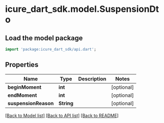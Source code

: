 # icure_dart_sdk.model.SuspensionDto

## Load the model package
```dart
import 'package:icure_dart_sdk/api.dart';
```

## Properties
Name | Type | Description | Notes
------------ | ------------- | ------------- | -------------
**beginMoment** | **int** |  | [optional] 
**endMoment** | **int** |  | [optional] 
**suspensionReason** | **String** |  | [optional] 

[[Back to Model list]](../README.md#documentation-for-models) [[Back to API list]](../README.md#documentation-for-api-endpoints) [[Back to README]](../README.md)


